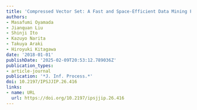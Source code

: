 ```yaml
---
title: 'Compressed Vector Set: A Fast and Space-Efficient Data Mining Framework'
authors:
- Masafumi Oyamada
- Jianquan Liu
- Shinji Ito
- Kazuyo Narita
- Takuya Araki
- Hiroyuki Kitagawa
date: '2018-01-01'
publishDate: '2025-02-09T20:53:12.789036Z'
publication_types:
- article-journal
publication: '*J. Inf. Process.*'
doi: 10.2197/IPSJJIP.26.416
links:
- name: URL
  url: https://doi.org/10.2197/ipsjjip.26.416
---
```

